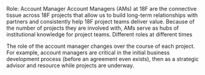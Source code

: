 Role: Account Manager
Account Managers (AMs) at 18F are the connective tissue across 18F projects that allow us to build long-term relationships with partners and consistently help 18F project teams deliver value. Because of the number of projects they are involved with, AMs serve as hubs of institutional knowledge for project teams. 
Different roles at different times

The role of the account manager changes over the course of each project. For example, account managers are critical in the initial business development process (before an agreement even exists), then as a strategic advisor and resource while projects are underway. 
